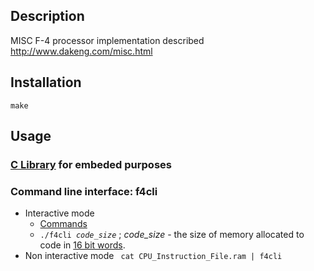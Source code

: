 ## Description
MISC F-4 processor implementation described http://www.dakeng.com/misc.html

## Installation
<code>make</code>

## Usage
### [C Library](f4.h) for embeded purposes
### Command line interface: **f4cli**
* Interactive mode 
  * [Commands](f4cli.c#L29) 
  * <code>./f4cli *code_size*</code> ; *code_size* - the size of memory allocated to code in [16 bit words](f4cli.c#L91).
* Non interactive mode <code> cat CPU_Instruction_File.ram | f4cli </code> 
